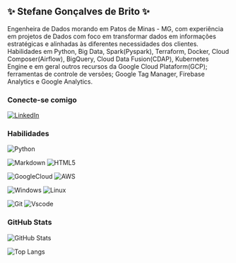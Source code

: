 ## ✨ Stefane Gonçalves de Brito ✨ 

Engenheira de Dados morando em Patos de Minas - MG, com experiência em projetos de Dados com foco em transformar dados em informações estratégicas e alinhadas às diferentes necessidades dos clientes.
Habilidades em Python, Big Data, Spark(Pyspark), Terraform, Docker, Cloud Composer(Airflow), BigQuery, Cloud Data Fusion(CDAP), Kubernetes Engine e em geral outros recursos da Google Cloud Plataform(GCP); ferramentas de controle de versões; Google Tag Manager, Firebase Analytics e Google Analytics.

### Conecte-se comigo
[![LinkedIn](https://img.shields.io/badge/LinkedIn-000?style=for-the-badge&logo=linkedin&logoColor=purple)]([https://www.linkedin.com/in/SEUUSERNAME/](https://www.linkedin.com/in/stefane-gon%C3%A7alves-de-brito-0b9643138/))

### Habilidades
![Python](https://img.shields.io/badge/python-000?style=for-the-badge&logo=python&logoColor=purple)

![Markdown](https://img.shields.io/badge/Markdown-000?style=for-the-badge&logo=markdown&logoColor=purple)
![HTML5](https://img.shields.io/badge/HTML5-000?style=for-the-badge&logo=html5&logoColor=purple)

![GoogleCloud](https://img.shields.io/badge/GoogleCloud-000.svg?style=for-the-badge&logo=google-cloud&logoColor=purple)
![AWS](https://img.shields.io/badge/AWS-000.svg?style=for-the-badge&logo=amazon-aws&logoColor=purple)

![Windows](https://img.shields.io/badge/Windows-000?style=for-the-badge&logo=windows&logoColor=purple)
![Linux](https://img.shields.io/badge/Linux-000?style=for-the-badge&logo=linux&logoColor=purple)

![Git](https://img.shields.io/badge/GIT-000?style=for-the-badge&logo=git&logoColor=purple)
![Vscode](https://img.shields.io/badge/Vscode-000?style=for-the-badge&logo=visual-studio-code&logoColor=purple)

### GitHub Stats
![GitHub Stats](https://github-readme-stats.vercel.app/api?username=stefaneSI&theme=transparent&bg_color=000&border_color=795695&show_icons=true&icon_color=795695&title_color=A020F1&text_color=FFF)

![Top Langs](https://github-readme-stats-git-masterrstaa-rickstaa.vercel.app/api/top-langs/?username=stefaneSI&layout=compact&bg_color=000&border_color=795695&title_color=A020F1&text_color=FFF)
